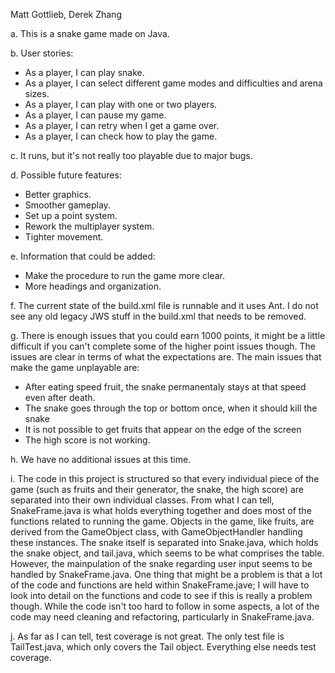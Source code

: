 Matt Gottlieb, Derek Zhang

a. This is a snake game made on Java.

b. User stories:

 * As a player, I can play snake.
 * As a player, I can select different game modes and difficulties and arena sizes.
 * As a player, I can play with one or two players.
 * As a player, I can pause my game.
 * As a player, I can retry when I get a game over.
 * As a player, I can check how to play the game.

c. It runs, but it's not really too playable due to major bugs.

d. Possible future features:

 * Better graphics.
 * Smoother gameplay.
 * Set up a point system.
 * Rework the multiplayer system.
 * Tighter movement.

e. Information that could be added:

 * Make the procedure to run the game more clear.
 * More headings and organization.

f. The current state of the build.xml file is runnable and it uses Ant. I do not see any old legacy JWS stuff in the build.xml that needs to be removed.

g. There is enough issues that you could earn 1000 points, it might be a little difficult if you can't complete some of the higher point issues though. The issues are clear in terms of what the expectations are.
The main issues that make the game unplayable are:
  * After eating speed fruit, the snake permanentaly stays at that speed even after death.
  * The snake goes through the top or bottom once, when it should kill the snake
  * It is not possible to get fruits that appear on the edge of the screen
  * The high score is not working.
  
h. We have no additional issues at this time.
  

i. The code in this project is structured so that every individual piece of the game (such as fruits and their generator, the snake, the high score) are separated into their own individual classes. From what I can tell, SnakeFrame.java is what holds everything together and does most of the functions related to running the game. Objects in the game, like fruits, are derived from the GameObject class, with GameObjectHandler handling these instances. The snake itself is separated into Snake.java, which holds the snake object, and tail.java, which seems to be what comprises the table. However, the mainpulation of the snake regarding user input seems to be handled by SnakeFrame.java. One thing that might be a problem is that a lot of the code and functions are held within SnakeFrame.jave; I will have to look into detail on the functions and code to see if this is really a problem though. While the code isn't too hard to follow in some aspects, a lot of the code may need cleaning and refactoring, particularly in SnakeFrame.java.

j. As far as I can tell, test coverage is not great. The only test file is TailTest.java, which only covers the Tail object. Everything else needs test coverage.
 
